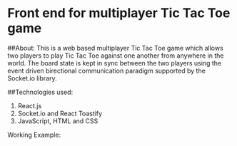 # Front end for multiplayer Tic Tac Toe game

##About:
This is a web based multiplayer Tic Tac Toe game which allows two players to play Tic Tac Toe against one another from anywhere in the world. The board state is kept in sync between the two players using the event driven birectional communication paradigm supported by the Socket.io library. 


##Technologies used:
1) React.js 
2) Socket.io and React Toastify
3) JavaScript, HTML and CSS

Working Example:
